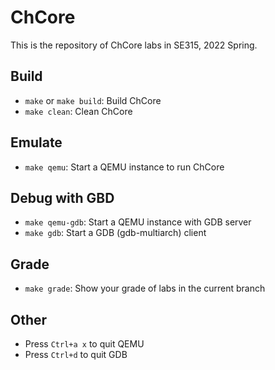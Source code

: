 # ChCore

This is the repository of ChCore labs in SE315, 2022 Spring.

## Build

- `make` or `make build`: Build ChCore
- `make clean`: Clean ChCore

## Emulate

- `make qemu`: Start a QEMU instance to run ChCore

## Debug with GBD

- `make qemu-gdb`: Start a QEMU instance with GDB server
- `make gdb`: Start a GDB (gdb-multiarch) client

## Grade

- `make grade`: Show your grade of labs in the current branch

## Other

- Press `Ctrl+a x` to quit QEMU
- Press `Ctrl+d` to quit GDB
